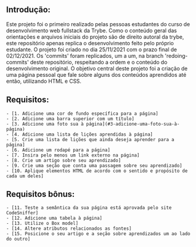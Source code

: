 ## Introdução:

Este projeto foi o primeiro realizado pelas pessoas estudantes do curso de desenvolvimento web fullstack da Trybe.
Como o conteúdo geral das orientações e arquivos iniciais do projeto são de direito autoral da trybe, este repositório apenas replica o desenvolvimento feito pelo próprio estudante. O projeto foi criado no dia 25/11/2021 com o prazo final de 02/12/2021. Os 'commits' foram replicados, um a um, na branch 'redoing-commits' deste repositório, respeitando a ordem e o conteúdo do desenvolvimento original. O objetivo central deste projeto foi a criação de uma página pessoal que fale sobre alguns dos conteúdos aprendidos até então, utilizando HTML e CSS.

## Requisitos:

    - [1. Adicione uma cor de fundo específica para a página]
    - [2. Adicione uma barra superior com um título]
    - [3. Adicione uma foto sua à página](#3-adicione-uma-foto-sua-à-página)
    - [4. Adicione uma lista de lições aprendidas à página]
    - [5. Crie uma lista de lições que ainda deseja aprender para a página]
    - [6. Adicione um rodapé para a página]
    - [7. Insira pelo menos um link externo na página]
    - [8. Crie um artigo sobre seu aprendizado]
    - [9. Crie uma seção que conta uma passagem sobre seu aprendizado]
    - [10. Aplique elementos HTML de acordo com o sentido e propósito de cada um deles]
    
## Requisitos bônus:

    - [11. Teste a semântica da sua página está aprovada pelo site CodeSniffer]
    - [12. Adicione uma tabela à página]
    - [13. Utilize o Box model]
    - [14. Altere atributos relacionados as fontes]
    - [15. Posicione o seu artigo e a seção sobre aprendizados um ao lado do outro]

